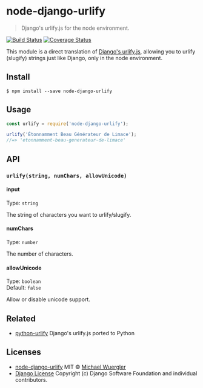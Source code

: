 # node-django-urlify 

> Django's urlify.js for the node environment.

[![Build Status](https://travis-ci.org/radiovisual/node-django-urlify.svg?branch=master)](https://travis-ci.org/radiovisual/node-django-urlify) [![Coverage Status](https://coveralls.io/repos/github/radiovisual/node-django-urlify/badge.svg?branch=master)](https://coveralls.io/github/radiovisual/node-django-urlify?branch=master)

This module is a direct translation of [Django's urlify.js](https://github.com/django/django/blob/master/django/contrib/admin/static/admin/js/urlify.js), 
allowing you to urlify (slugify) strings just like Django, only in the node environment. 
 
## Install

```
$ npm install --save node-django-urlify
```


## Usage

```js
const urlify = require('node-django-urlify');

urlify('Étonnamment Beau Générateur de Limace');
//=> 'etonnamment-beau-generateur-de-limace'
```


## API

### `urlify(string, numChars, allowUnicode)`

#### input

Type: `string`

The string of characters you want to urlify/slugify.

#### numChars

Type: `number`

The number of characters.

#### allowUnicode

Type: `boolean`<br>
Default: `false`

Allow or disable unicode support.

## Related

- [python-urlify](https://github.com/dreikanter/python-urlify) Django's urlify.js ported to Python

## Licenses

- [node-django-urlify](https://github.com/radiovisual/node-django-urlify) MIT © [Michael Wuergler](http://numetriclabs.com)
- [Django License](https://github.com/django/django/blob/master/LICENSE) Copyright (c) Django Software Foundation and individual contributors.


